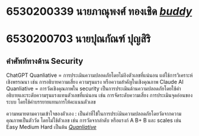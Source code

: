# 6530200339 นายภาณุพงศ์ ทองเชิด *[buddy](https://6530200339.github.io)*
# 6530200703 นายปุณกัณฑ์ ปุญสิริ

## คำศัพท์ทางด้าน Security 
ChatGPT Quanliative = การประเมินความปลอดภัยโดยไม่อิงตัวเลขที่แน่นอน แต่ใช้การวิเคราะห์เชิงพรรณนา เช่น การอธิบายความเสี่ยง ความรุนแรง หรือความสำคัญในเชิงคุณภาพ 
Claude AI Quanliative = การวัดเชิงคุณภาพใน security เป็นการประเมินด้านความปลอดภัยโดยใช้คำอธิบายและระดับความรุนแรงแทนตัวเลขที่แน่นอน เช่น การจัดระดับความเสี่ยง การประเมินจุดอ่อนของระบบ โดยใช้คำบรรยายแทนการให้คะแนนตัวเลข

ความหมายตามความเข้าใจของตัวเอง : เป็นคำที่ใข้ในการประเ่มินความปลอดภัยโดยวัดจากความคุณภาพเป็นตัววัด โดยไม่ใช้ตัวเลข เช่น การวัดจากลำดับ หรือแรงก์ A B+ B และ scales เช่น Easy Medium Hard เป็นต้น
*[Quanliative](https://www.isc2.org/certifications/cissp/cissp-student-glossary#q)*

*[](https://www.isc2.org/certifications/cissp/cissp-student-glossary#q)*
